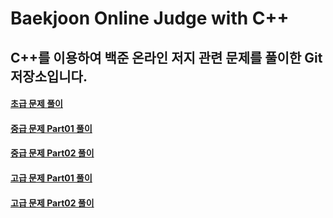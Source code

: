 Baekjoon Online Judge with C++
=========================

C++를 이용하여 백준 온라인 저지 관련 문제를 풀이한 Git 저장소입니다.
---------------------------------------------

#### [초급 문제 풀이](./Basic)
#### [중급 문제 Part01 풀이](./Intermediate_Part01)
#### [중급 문제 Part02 풀이](./Intermediate_Part02)
#### [고급 문제 Part01 풀이](./Advanced_Part01)
#### [고급 문제 Part02 풀이](./Advanced_Part02)



